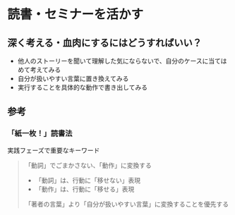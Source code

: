 # 読書・セミナーを活かす

## 深く考える・血肉にするにはどうすればいい？
* 他人のストーリーを聞いて理解した気にならないで、自分のケースに当てはめて考えてみる
* 自分が扱いやすい言葉に置き換えてみる
* 実行することを具体的な動作で書き出してみる


## 参考
### 「紙一枚！」読書法
実践フェーズで重要なキーワード
> 「動詞」でごまかさない、「動作」に変換する
> * 「動詞」は、行動に「移せない」表現
> * 「動作」は、行動に「移せる」表現
>
> 「著者の言葉」より「自分が扱いやすい言葉」に変換することを優先する
